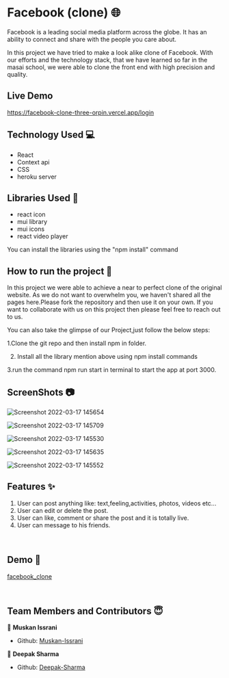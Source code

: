 
# Facebook (clone) 🌐

Facebook is a leading social media platform across the globe. It has an ability to connect and share with the people you care about.

In this project we have tried to make a look alike clone of Facebook. With our 
efforts and the technology stack, that we have learned 
so far in the masai school, we were able to clone the front end with high precision and quality.

## Live Demo

https://facebook-clone-three-orpin.vercel.app/login

## Technology Used 💻

 - React 
 - Context api
 - CSS
 - heroku server

## Libraries Used 🌟

- react icon
- mui library
- mui icons
- react video player

You can install the libraries using the "npm install" command

## How to run the project 📑

In this project we were able to achieve a near to perfect clone of the original website. As we do not want to overwhelm you, we haven't shared all the pages here.Please fork the repository and then use it on your own. If you want to collaborate with us on this project then please feel free to reach out to us.

You can also take the glimpse of our Project,just follow the below steps:

1.Clone the git repo and then install npm in folder.

2. Install all the library mention above using npm install commands

3.run the command npm run start in terminal to start the app at port 3000.

## ScreenShots 📷

![Screenshot 2022-03-17 145654](https://user-images.githubusercontent.com/97031223/158779311-72049c4a-7d0f-403a-8a06-304d0861f18e.png)

![Screenshot 2022-03-17 145709](https://user-images.githubusercontent.com/97031223/158779230-912ef1cd-0461-4997-914e-97cec1009726.png)

![Screenshot 2022-03-17 145530](https://user-images.githubusercontent.com/97031223/158779411-812ba82a-735a-4fe5-8694-8bec251c49ad.png)

![Screenshot 2022-03-17 145635](https://user-images.githubusercontent.com/97031223/158779633-36388d48-063d-41e2-a05b-6db7f6916a9c.png)

![Screenshot 2022-03-17 145552](https://user-images.githubusercontent.com/97031223/158779756-e584d138-dd0e-436e-af48-d91a97a7fcf9.png)

## Features ✨

1. User can post anything like: text,feeling,activities, photos, videos etc...
2. User can edit or delete the post.
3. User can like, comment or share the post and it is totally live.
4. User can message to his friends.

<br>

## Demo 🎥

[facebook_clone](https://masai-course.s3.ap-south-1.amazonaws.com/users/742/submissions/107510/253457/725d20b569eaa514278acfd124524994/demo.mp4)

<br>

## Team Members and Contributors 😇

👤 **Muskan Issrani**

- Github: [Muskan-Issrani](https://github.com/MuskanIss)

👤 **Deepak Sharma**

- Github: [Deepak-Sharma](https://github.com/deepak-sharma-21)

